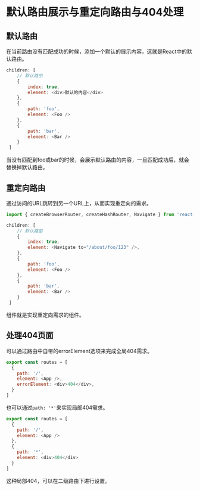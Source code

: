 # 默认路由展示与重定向路由与404处理

## 默认路由

在当前路由没有匹配成功的时候，添加一个默认的展示内容，这就是React中的默认路由。

```javascript
children: [
    // 默认路由
    {
        index: true,
        element: <div>默认的内容</div>
    },
    {
        path: 'foo',
        element: <Foo />
    },
    {
        path: 'bar',
        element: <Bar />
    }
 ]
```

当没有匹配到foo或bar的时候，会展示默认路由的内容，一旦匹配成功后，就会替换掉默认路由。

## 重定向路由

通过访问的URL跳转到另一个URL上，从而实现重定向的需求。

```javascript
import { createBrowserRouter, createHashRouter, Navigate } from 'react-router-dom'

children: [
    // 默认路由
    {
        index: true,
        element: <Navigate to="/about/foo/123" />,
    },
    {
        path: 'foo',
        element: <Foo />
    },
    {
        path: 'bar',
        element: <Bar />
    }
 ]
```

<Navigate>组件就是实现重定向需求的组件。

## 处理404页面

可以通过路由中自带的errorElement选项来完成全局404需求。

```javascript
export const routes = [
  {
    path: '/',
    element: <App />,
    errorElement: <div>404</div>,
  }
]
```

也可以通过`path: '*'`来实现局部404需求。

```javascript
export const routes = [
  {
    path: '/',
    element: <App />
  },
  {
    path: '*',
 	element: <div>404</div>
  }
]

```

这种局部404，可以在二级路由下进行设置。
